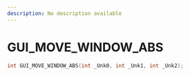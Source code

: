 ```yaml
---
description: No description available 
---
```


# GUI_MOVE_WINDOW_ABS

```cpp
int GUI_MOVE_WINDOW_ABS(int _Unk0, int _Unk1, int _Unk2);
```